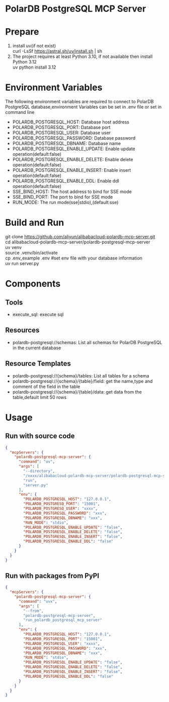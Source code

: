 PolarDB PostgreSQL MCP Server
=======================
# Prepare
1. install uv(if not exist)  
  curl -LsSf https://astral.sh/uv/install.sh | sh  
2. The project requires at least Python 3.10, if not available then install Python 3.12  
  uv python install 3.12  
# Environment Variables  
  The following environment variables are required to connect to PolarDB PostgreSQL database,environment Variables can be set in .env file  or set in command line  
* POLARDB_POSTGRESQL_HOST: Database host address  
* POLARDB_POSTGRESQL_PORT: Database port 
* POLARDB_POSTGRESQL_USER: Database user  
* POLARDB_POSTGRESQL_PASSWORD: Database password  
* POLARDB_POSTGRESQL_DBNAME: Database name  
* POLARDB_POSTGRESQL_ENABLE_UPDATE: Enable update operation(default:false)  
* POLARDB_POSTGRESQL_ENABLE_DELETE:  Enable delete operation(default:false)  
* POLARDB_POSTGRESQL_ENABLE_INSERT:  Enable insert operation(default:false)  
* POLARDB_POSTGRESQL_ENABLE_DDL:  Enable ddl operation(default:false)  
* SSE_BIND_HOST: The host address to bind for SSE mode  
* SSE_BIND_PORT: The port to bind for SSE mode  
* RUN_MODE: The run mode(sse|stdio),(default:sse)  
# Build and Run
  git clone https://github.com/aliyun/alibabacloud-polardb-mcp-server.git  
  cd alibabacloud-polardb-mcp-server/polardb-postgresql-mcp-server  
  uv venv  
  source .venv/bin/activate  
  cp .env_example .env #set env file with your database information  
  uv run server.py
# Components
## Tools
* execute_sql: execute sql  
## Resources
* polardb-postgresql://schemas: List all schemas for PolarDB PostgreSQL in the current database  
## Resource Templates
* polardb-postgresql://{schema}/tables: List all tables for a schema 
* polardb-postgresql://{schema}/{table}/field: get the name,type and comment of the field in the table  
* polardb-postgresql://{schema}/{table}/data:  get data from the table,default limit 50 rows  
# Usage
## Run with source code  
```json
{
  "mcpServers": {
    "polardb-postgresql-mcp-server": {
      "command": "uv",
      "args": [
        "--directory",
        "/xxxx/alibabacloud-polardb-mcp-server/polardb-postgresql-mcp-server",
        "run",
        "server.py"
      ],
      "env": {
        "POLARDB_POSTGRESQL_HOST": "127.0.0.1",
        "POLARDB_POSTGRESQ_PORT": "15001",
        "POLARDB_POSTGRESQ_USER": "xxxx",
        "POLARDB_POSTGRESQL_PASSWORD": "xxx",
        "POLARDB_POSTGRESQL_DBNAME": "xxx",
        "RUN_MODE": "stdio",
        "POLARDB_POSTGRESQL_ENABLE_UPDATE": "false",
        "POLARDB_POSTGRESQL_ENABLE_DELETE": "false",
        "POLARDB_POSTGRESQL_ENABLE_INSERT": "false",
        "POLARDB_POSTGRESQL_ENABLE_DDL": "false"
      }
    }
  }
}
```

## Run with packages from PyPI
```json
{
  "mcpServers": {
    "polardb-postgresql-mcp-server": {
      "command": "uvx",
      "args": [
        "--from",
        "polardb-postgresql-mcp-server",
        "run_polardb_postgresql_mcp_server"
      ],
      "env": {
        "POLARDB_POSTGRESQL_HOST": "127.0.0.1",
        "POLARDB_POSTGRESQL_PORT": "15001",
        "POLARDB_POSTGRESQL_USER": "xxxx",
        "POLARDB_POSTGRESQL_PASSWORD": "xxx",
        "POLARDB_POSTGRESQL_DBNAME": "xxx",
        "RUN_MODE": "stdio",
        "POLARDB_POSTGRESQL_ENABLE_UPDATE": "false",
        "POLARDB_POSTGRESQL_ENABLE_DELETE": "false",
        "POLARDB_POSTGRESQL_ENABLE_INSERT": "false",
        "POLARDB_POSTGRESQL_ENABLE_DDL": "false"
      }
    }
  }
}
```